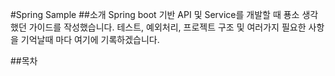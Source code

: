 #Spring Sample
##소개
Spring boot 기반 API 및 Service를 개발할 때 푱소 생각했던 가이드를 작성했습니다.
테스트, 예외처리, 프로젝트 구조 및 여러가지 필요한 사항을 기억날때 마다 여기에 기록하겠습니다.

##목차

